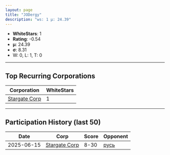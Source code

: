 ```yaml
---
layout: page
title: "JODergy"
description: "ws: 1 μ: 24.39"
---
```

- **WhiteStars**: 1
- **Rating**: -0.54
- **μ**: 24.39  
- **σ**: 8.31
- W: 0, L: 1, T: 0

---

## Top Recurring Corporations

| Corporation | WhiteStars |
| --- | --- |
| [Stargate Corp](https://ws.tsl.rocks/corp/b698cd0d86be60954a4b995f79fffe102a71c350e47fbdc2a5827f0ed0ca455d/) | 1 |

---

## Participation History (last 50)

| Date | Corp | Score | Opponent |
| --- | --- | --- | --- |
| 2025-06-15 | [Stargate Corp](https://ws.tsl.rocks/corp/b698cd0d86be60954a4b995f79fffe102a71c350e47fbdc2a5827f0ed0ca455d/) | 8-30 | [русь](https://ws.tsl.rocks/corp/74b60d3e331a6a56ea4d17f4444f02a50808c013285ee0e0ccd54e4594e5e11b/) |